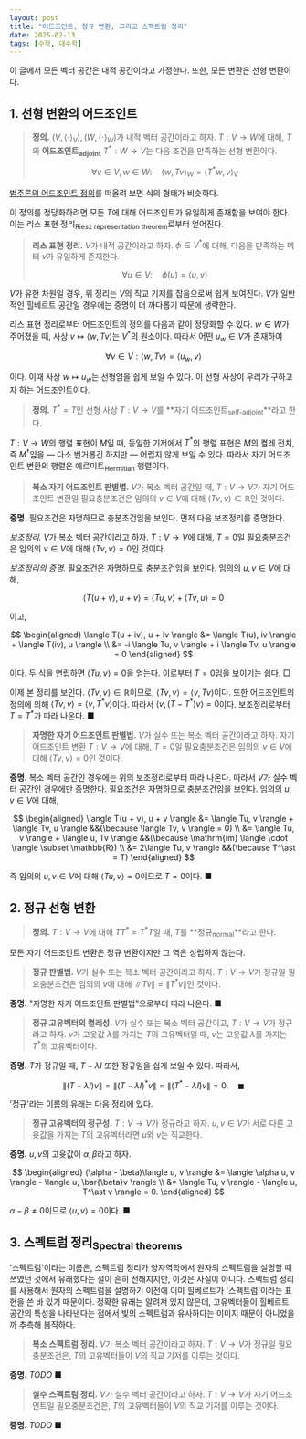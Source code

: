 ```yaml
---
layout: post
title: "어드조인트, 정규 변환, 그리고 스펙트럼 정리"
date: 2025-02-13
tags: [수학, 대수학]
---
```


이 글에서 모든 벡터 공간은 내적 공간이라고 가정한다. 또한, 모든 변환은 선형 변환이다.

## 1. 선형 변환의 어드조인트

> **정의.** $(V, \langle \cdot \rangle_V), (W, \langle \cdot \rangle_W)$가 내적 벡터 공간이라고 하자. $T: V \to W$에 대해, $T$의 **어드조인트<sub>adjoint</sub>** $T^\ast: W \to V$는 다음 조건을 만족하는 선형 변환이다.
>
> $$
> \forall v \in V, w \in W : \quad \langle w, Tv \rangle_W = \langle T^\ast w, v \rangle_V
> $$

[범주론의 어드조인트 정의](https://dimenerno.github.io/2025/02/13/three-definitions-of-adjoint/)를 떠올려 보면 식의 형태가 비슷하다.

이 정의를 정당화하려면 모든 $T$에 대해 어드조인트가 유일하게 존재함을 보여야 한다. 이는 리스 표현 정리<sub>Riesz representation theorem</sub>로부터 얻어진다.

> **리스 표현 정리.** $V$가 내적 공간이라고 하자. $\phi \in V^\ast$에 대해, 다음을 만족하는 벡터 $v$가 유일하게 존재한다.
>
> $$
> \forall u \in V : \quad \phi(u) = \langle u, v \rangle
> $$

$V$가 유한 차원일 경우, 위 정리는 $V$의 직교 기저를 잡음으로써 쉽게 보여진다. $V$가 일반적인 힐베르트 공간일 경우에는 증명이 더 까다롭기 때문에 생략한다.

리스 표현 정리로부터 어드조인트의 정의를 다음과 같이 정당화할 수 있다. $w \in W$가 주어졌을 때, 사상 $v \mapsto \langle w, Tv \rangle$는 $V^\ast$의 원소이다. 따라서 어떤 $u_w \in V$가 존재하여

$$
\forall v \in V : \langle w, Tv \rangle = \langle u_w, v \rangle
$$

이다. 이때 사상 $w \mapsto u_w$는 선형임을 쉽게 보일 수 있다. 이 선형 사상이 우리가 구하고자 하는 어드조인트이다.

> **정의.** $T^\ast = T$인 선형 사상 $T : V \to V$를 **자기 어드조인트<sub>self-adjoint</sub>**라고 한다.

$T : V \to W$의 행렬 표현이 $M$일 때, 동일한 기저에서 $T^\ast$의 행렬 표현은 $M$의 켤레 전치, 즉 $M^\dagger$임을 — 다소 번거롭긴 하지만 — 어렵지 않게 보일 수 있다. 따라서 자기 어드조인트 변환의 행렬은 에르미트<sub>Hermitian</sub> 행렬이다.

> **복소 자기 어드조인트 판별볍.** $V$가 복소 벡터 공간일 때, $T: V \to V$가 자기 어드조인트 변환일 필요충분조건은 임의의 $v \in V$에 대해 $\langle Tv, v \rangle \in \mathbb{R}$인 것이다.

**증명.** 필요조건은 자명하므로 충분조건임을 보인다. 먼저 다음 보조정리를 증명한다.

_보조정리._ $V$가 복소 벡터 공간이라고 하자. $T : V \to V$에 대해, $T = 0$일 필요충분조건은 임의의 $v \in V$에 대해 $\langle Tv, v \rangle = 0$인 것이다.

_보조정리의 증명._ 필요조건은 자명하므로 충분조건임을 보인다. 임의의 $u, v \in V$에 대해,

$$
\langle T(u + v) , u + v \rangle = \langle Tu, v \rangle + \langle Tv, u \rangle = 0
$$

이고,

$$
\begin{aligned}
\langle T(u + iv), u + iv \rangle &= \langle T(u), iv \rangle + \langle T(iv), u \rangle \\ &= -i \langle Tu, v \rangle + i \langle Tv, u \rangle = 0
\end{aligned}
$$

이다. 두 식을 연립하면 $\langle Tu, v \rangle = 0$을 얻는다. 이로부터 $T = 0$임을 보이기는 쉽다. □

이제 본 정리를 보인다. $\langle Tv, v \rangle \in \mathbb{R}$이므로, $\langle Tv, v \rangle = \langle v, Tv \rangle$이다. 또한 어드조인트의 정의에 의해 $\langle Tv, v \rangle = \langle v, T^\ast v \rangle$이다. 따라서 $\langle v, (T - T^\ast)v \rangle = 0$이다. 보조정리로부터 $T = T^\ast$가 따라 나온다. ■

> **자명한 자기 어드조인트 판별법.** $V$가 실수 또는 복소 벡터 공간이라고 하자. 자기 어드조인트 변환 $T: V \to V$에 대해, $T = 0$일 필요충분조건은 임의의 $v \in V$에 대해 $\langle Tv, v \rangle = 0$인 것이다.

**증명.** 복소 벡터 공간인 경우에는 위의 보조정리로부터 따라 나온다. 따라서 $V$가 실수 벡터 공간인 경우에만 증명한다. 필요조건은 자명하므로 충분조건임을 보인다. 임의의 $u, v \in V$에 대해,

$$
\begin{aligned}
\langle T(u + v), u + v \rangle &= \langle Tu, v \rangle + \langle Tv, u \rangle &&(\because \langle Tv, v \rangle = 0) \\
&= \langle Tu, v \rangle + \langle u, Tv \rangle &&(\because \mathrm{im} \langle \cdot \rangle \subset \mathbb{R}) \\
&= 2\langle Tu, v \rangle &&(\because T^\ast = T)
\end{aligned}
$$

즉 임의의 $u, v \in V$에 대해 $\langle Tu, v \rangle = 0$이므로 $T = 0$이다. ■

## 2. 정규 선형 변환

> **정의.** $T : V \to V$에 대해 $TT^\ast = T^\ast T$일 때, $T$를 **정규<sub>normal</sub>**라고 한다.

모든 자기 어드조인트 변환은 정규 변환이지만 그 역은 성립하지 않는다.

> **정규 판별법.** $V$가 실수 또는 복소 벡터 공간이라고 하자. $T: V \to V$가 정규일 필요충분조건은 임의의 $v$에 대해 $\lVert Tv \rVert = \lVert T^\ast v \rVert$인 것이다.

**증명.** "자명한 자기 어드조인트 판별법"으로부터 따라 나온다. ■

> **정규 고유벡터의 켤레성.** $V$가 실수 또는 복소 벡터 공간이고, $T : V \to V$가 정규라고 하자. $v$가 고윳값 $\lambda$를 가지는 $T$의 고유벡터일 때, $v$는 고윳값 $\bar{\lambda}$를 가지는 $T^\ast$의 고유벡터이다.

**증명.** $T$가 정규일 때, $T - \lambda I$ 또한 정규임을 쉽게 보일 수 있다. 따라서,

$$
\lVert (T - \lambda I) v \rVert = \lVert (T - \lambda I)^\ast v \rVert = \lVert (T^\ast - \bar{\lambda} I) v \rVert = 0. \quad \blacksquare
$$

'정규'라는 이름의 유래는 다음 정리에 있다.

> **정규 고유벡터의 정규성.** $T: V \to V$가 정규라고 하자. $u, v \in V$가 서로 다른 고윳값을 가지는 $T$의 고유벡터라면 $u$와 $v$는 직교한다.

**증명.** $u, v$의 고윳값이 $\alpha, \beta$라고 하자.

$$
\begin{aligned}
(\alpha - \beta)\langle u, v \rangle &= \langle \alpha u, v \rangle - \langle u, \bar{\beta}v \rangle \\
&= \langle Tu, v \rangle - \langle u, T^\ast v \rangle = 0.
\end{aligned}
$$

$\alpha - \beta \neq 0$이므로 $\langle u, v \rangle = 0$이다. ■

## 3. 스펙트럼 정리<sub>Spectral theorems</sub>

'스펙트럼'이라는 이름은, 스펙트럼 정리가 양자역학에서 원자의 스펙트럼을 설명할 때 쓰였던 것에서 유래했다는 설이 흔히 전해지지만, 이것은 사실이 아니다. 스펙트럼 정리를 사용해서 원자의 스펙트럼을 설명하기 이전에 이미 힐베르트가 '스펙트럼'이라는 표현을 쓴 바 있기 때문이다. 정확한 유래는 알려져 있지 않은데, 고유벡터들이 힐베르트 공간의 특성을 나타낸다는 점에서 빛의 스펙트럼과 유사하다는 이미지 때문이 아니었을까 추측해 봄직하다.

> **복소 스펙트럼 정리.** $V$가 복소 벡터 공간이라고 하자. $T: V \to V$가 정규일 필요충분조건은, $T$의 고유벡터들이 $V$의 직교 기저를 이루는 것이다.

**증명.** _TODO_ ■

> **실수 스펙트럼 정리.** $V$가 실수 벡터 공간이라고 하자. $T: V \to V$가 자기 어드조인트일 필요충분조건은, $T$의 고유벡터들이 $V$의 직교 기저를 이루는 것이다.

**증명.** _TODO_ ■
